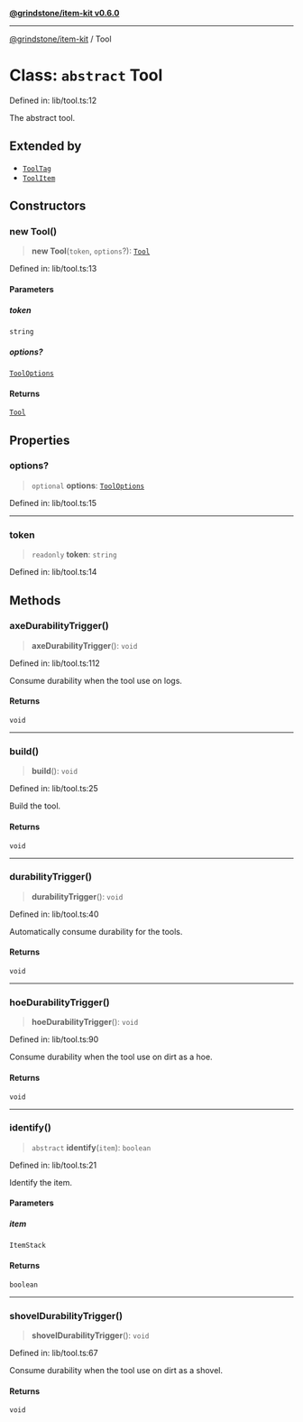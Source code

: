 [**@grindstone/item-kit v0.6.0**](../README.md)

***

[@grindstone/item-kit](../globals.md) / Tool

# Class: `abstract` Tool

Defined in: lib/tool.ts:12

The abstract tool.

## Extended by

- [`ToolTag`](ToolTag.md)
- [`ToolItem`](ToolItem.md)

## Constructors

### new Tool()

> **new Tool**(`token`, `options`?): [`Tool`](Tool.md)

Defined in: lib/tool.ts:13

#### Parameters

##### token

`string`

##### options?

[`ToolOptions`](../interfaces/ToolOptions.md)

#### Returns

[`Tool`](Tool.md)

## Properties

### options?

> `optional` **options**: [`ToolOptions`](../interfaces/ToolOptions.md)

Defined in: lib/tool.ts:15

***

### token

> `readonly` **token**: `string`

Defined in: lib/tool.ts:14

## Methods

### axeDurabilityTrigger()

> **axeDurabilityTrigger**(): `void`

Defined in: lib/tool.ts:112

Consume durability when the tool use on logs.

#### Returns

`void`

***

### build()

> **build**(): `void`

Defined in: lib/tool.ts:25

Build the tool.

#### Returns

`void`

***

### durabilityTrigger()

> **durabilityTrigger**(): `void`

Defined in: lib/tool.ts:40

Automatically consume durability for the tools.

#### Returns

`void`

***

### hoeDurabilityTrigger()

> **hoeDurabilityTrigger**(): `void`

Defined in: lib/tool.ts:90

Consume durability when the tool use on dirt as a hoe.

#### Returns

`void`

***

### identify()

> `abstract` **identify**(`item`): `boolean`

Defined in: lib/tool.ts:21

Identify the item.

#### Parameters

##### item

`ItemStack`

#### Returns

`boolean`

***

### shovelDurabilityTrigger()

> **shovelDurabilityTrigger**(): `void`

Defined in: lib/tool.ts:67

Consume durability when the tool use on dirt as a shovel.

#### Returns

`void`
